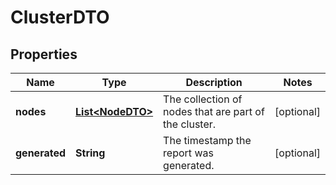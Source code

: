 
# ClusterDTO

## Properties
Name | Type | Description | Notes
------------ | ------------- | ------------- | -------------
**nodes** | [**List&lt;NodeDTO&gt;**](NodeDTO.md) | The collection of nodes that are part of the cluster. |  [optional]
**generated** | **String** | The timestamp the report was generated. |  [optional]



